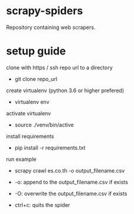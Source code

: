 # scrapy-spiders
Repository containing web scrapers.

# setup guide

clone with https / ssh repo url to a directory
- git clone repo_url

create virtualenv (python 3.6 or higher prefered)
- virtualenv env

activate virtualenv
- source ./venv/bin/active

install requirements
- pip install -r requirements.txt

run example
- scrapy crawl es.co.th -o output_filename.csv

- -o: append to the output_filename.csv if exists

- -O: overwrite the output_filename.csv if exists

- ctrl+c: quits the spider
